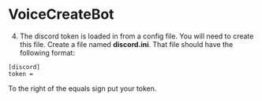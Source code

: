 # VoiceCreateBot




4. The discord token is loaded in from a config file. You will need to create this file. Create a file named **discord.ini**. That file should have the following format:
```
[discord]
token = 

```
To the right of the equals sign put your token.

